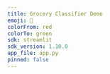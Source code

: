 ```yaml
---
title: Grocery Classifier Demo
emoji: 🛒
colorFrom: red
colorTo: green
sdk: streamlit
sdk_version: 1.10.0
app_file: app.py
pinned: false
---
```

